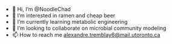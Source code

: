 - 👋 Hi, I’m @NoodleChad
- 👀 I’m interested in ramen and cheap beer
- 🌱 I’m currently learning metabolic engineering
- 💞️ I’m looking to collaborate on microbial community modeling
- 📫 How to reach me alexandre.tremblay6@mail.utoronto.ca

<!---
NoodleChad/NoodleChad is a ✨ special ✨ repository because its `README.md` (this file) appears on your GitHub profile.
You can click the Preview link to take a look at your changes.
--->
